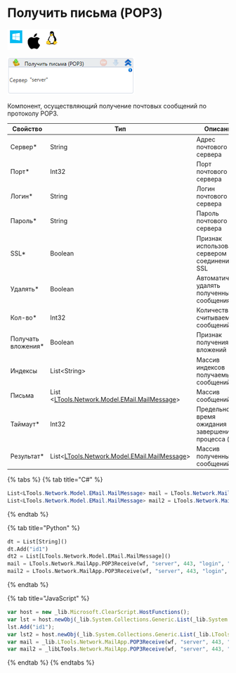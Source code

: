 # Получить письма (POP3)

![](<../../../.gitbook/assets/image (100) (1) (1) (1) (1) (1) (202).png>)

![](<../../../.gitbook/assets/image (419).png>)

Компонент, осуществляющий получение почтовых сообщений по протоколу POP3.

| Свойство            | Тип                                                                       | Описание                                           |
| ------------------- | ------------------------------------------------------------------------- | -------------------------------------------------- |
| Сервер\*            | String                                                                    | Адрес почтового сервера                            |
| Порт\*              | Int32                                                                     | Порт почтового сервера                             |
| Логин\*             | String                                                                    | Логин почтового сервера                            |
| Пароль\*            | String                                                                    | Пароль почтового сервера                           |
| SSL\*               | Boolean                                                                   | Признак использования сервером соединения SSL      |
| Удалять\*           | Boolean                                                                   | Автоматически удалять полученные сообщения         |
| Кол-во\*            | Int32                                                                     | Количество считываемых сообщений                   |
| Получать вложения\* | Boolean                                                                   | Признак получения вложений                         |
| Индексы             | List\<String>                                                             | Массив индексов получаемых сообщений               |
| Письма              | List <[LTools.Network.Model.EMail.MailMessage](datatypes/mailmessage.md)> | Массив сообщений                                   |
| Таймаут\*           | Int32                                                                     | Предельное время ожидания завершения процесса (мс) |
| Результат\*         | List<[LTools.Network.Model.EMail.MailMessage](datatypes/mailmessage.md)>  | Массив полученных сообщений                        |

{% tabs %}
{% tab title="C#" %}
```csharp
List<LTools.Network.Model.EMail.MailMessage> mail = LTools.Network.MailApp.POP3Receive(wf, "server", 443, "login", "password", 10, new List<string>() { "id1" }, false, false, false, 10000);
List<LTools.Network.Model.EMail.MailMessage> mail2 = LTools.Network.MailApp.POP3Receive(wf, "server", 443, "login", "password", 10, new List<LTools.Network.Model.EMail.MailMessage>(), false, false, false, 10000);
```
{% endtab %}

{% tab title="Python" %}
```python
dt = List[String]()
dt.Add("id1")
dt2 = List[LTools.Network.Model.EMail.MailMessage]()
mail = LTools.Network.MailApp.POP3Receive(wf, "server", 443, "login", "password", 10, dt, False, False, False, 10000)
mail2 = LTools.Network.MailApp.POP3Receive(wf, "server", 443, "login", "password", 10, dt2, False, False, False, 10000);
```
{% endtab %}

{% tab title="JavaScript" %}
```javascript
var host = new _lib.Microsoft.ClearScript.HostFunctions();
var lst = host.newObj(_lib.System.Collections.Generic.List(_lib.System.String));
lst.Add("id1");
var lst2 = host.newObj(_lib.System.Collections.Generic.List(_lib.LTools.Network.Model.EMail.MailMessage));
var mail = _lib.LTools.Network.MailApp.POP3Receive(wf, "server", 443, "login", "password", 10, lst, false, false, false, 10000);
var mail2 = _libLTools.Network.MailApp.POP3Receive(wf, "server", 443, "login", "password", 10, lst2, false, false, false, 10000);
```
{% endtab %}
{% endtabs %}
